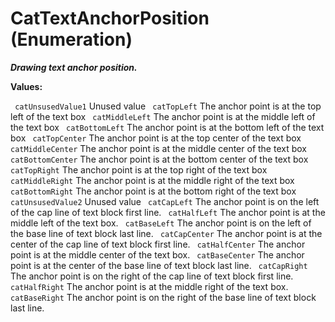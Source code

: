 # CatTextAnchorPosition (Enumeration)

**_Drawing text anchor position._**

**Values:**

` catUnsusedValue1`      Unused value
` catTopLeft`      The anchor point is at the top left of the text box
` catMiddleLeft`      The anchor point is at the middle left of the text box
` catBottomLeft`      The anchor point is at the bottom left of the text box
` catTopCenter`      The anchor point is at the top center of the text box
` catMiddleCenter`      The anchor point is at the middle center of the text box
` catBottomCenter`      The anchor point is at the bottom center of the text box
` catTopRight`      The anchor point is at the top right of the text box
` catMiddleRight`      The anchor point is at the middle right of the text box
` catBottomRight`      The anchor point is at the bottom right of the text box
` catUnsusedValue2`      Unused value
` catCapLeft`      The anchor point is on the left of the cap line of text block first line.
` catHalfLeft`      The anchor point is at the middle left of the text box.
` catBaseLeft`      The anchor point is on the left of the base line of text block last line.
` catCapCenter`      The anchor point is at the center of the cap line of text block first line.
` catHalfCenter`      The anchor point is at the middle center of the text box.
` catBaseCenter`      The anchor point is at the center of the base line of text block last line.
` catCapRight`      The anchor point is on the right of the cap line of text block first line.
` catHalfRight`      The anchor point is at the middle right of the text box.
` catBaseRight`      The anchor point is on the right of the base line of text block last line.